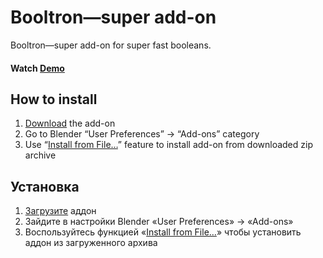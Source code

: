 Booltron—super add-on
==========================
Booltron—super add-on for super fast booleans.


#### Watch [Demo]


How to install
--------------------------
1. [Download][master.zip] the add-on
2. Go to Blender “User Preferences” → “Add-ons” category
3. Use “[Install from File…]” feature to install add-on from downloaded zip archive


Установка
--------------------------
1. [Загрузите][master.zip] аддон
2. Зайдите в настройки Blender «User Preferences» → «Add-ons»
3. Воспользуйтесь функцией «[Install from File…]» чтобы установить аддон из загруженного архива




[Demo]: https://youtu.be/KxbJSUQpw7I
[master.zip]: https://github.com/mrachinskiy/blender-addon-booltron/archive/master.zip
[Install from File…]: http://www.blender.org/manual/extensions/python/add_ons.html#installation-of-a-3rd-party-add-on
